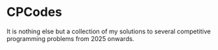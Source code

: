 # CPCodes

It is nothing else but a collection of my solutions to several competitive programming problems from 2025 onwards.
